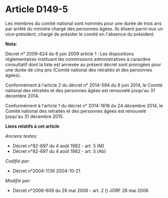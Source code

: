 # Article D149-5

Les membres du comité national sont nommés pour une durée de trois ans par arrêté du ministre chargé des personnes âgées. Ils
élisent parmi eux un vice-président, chargé de présider le comité en l'absence du président.

**Nota:**

Décret n° 2009-624 du 6 juin 2009 article 1 : Les dispositions réglementaires instituant les commissions administratives à
caractère consultatif dont la liste est annexée au présent décret sont prorogées pour une durée de cinq ans (Comité national
des retraités et des personnes âgées).

Conformément à l'article 2 du décret n° 2014-594 du 6 juin 2014, le Comité national des retraités et des personnes âgées est
renouvelé jusqu'au 31 décembre 2014.

Conformément à l'article 1 du décret n° 2014-1618 du 24 décembre 2014, le Comité national des retraités et des personnes
âgées est renouvelé jusqu'au 31 décembre 2015.

**Liens relatifs à cet article**

_Anciens textes_:

  - Décret n°82-697 du 4 août 1982 - art. 5 (M)
  - Décret n°82-697 du 4 août 1982 - art. 5 (Ab)

_Codifié par_:

  - Décret n°2004-1136 2004-10-21

_Modifié par_:

  - Décret n°2006-609 du 26 mai 2006 - art. 2 () JORF 28 mai 2006
